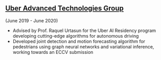## [Uber Advanced Technologies Group](https://www.uber.com/us/en/atg/research-and-development/)

(June 2019 - June 2020)

  * Advised by Prof. Raquel Urtasun for the Uber AI Residency program developing cutting-edge algorithms for autonomous driving
  * Developed joint detection and motion forecasting algorithm for pedestrians using graph neural networks and variational inference, working towards an ECCV submission